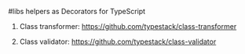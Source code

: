 #libs helpers as Decorators for TypeScript

1) Class transformer: https://github.com/typestack/class-transformer

2) Class validator: https://github.com/typestack/class-validator
